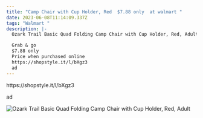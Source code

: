 ```yaml
---
title: "Camp Chair with Cup Holder, Red  $7.88 only  at walmart "
date: 2023-06-08T11:14:09.337Z
tags: "Walmart "
description: |-
  Ozark Trail Basic Quad Folding Camp Chair with Cup Holder, Red, Adult

  Grab & go 
  $7.88 only 
  Price when purchased online 
  https://shopstyle.it/l/bXgz3
  ad
---
```

<!--StartFragment--> https://shopstyle.it/l/bXgz3
ad 

![Ozark Trail Basic Quad Folding Camp Chair with Cup Holder, Red, Adult](https://i5.walmartimages.com/asr/5532635d-3e37-4b4a-82cf-71d9d01078f8.9a20fa7f331f4984411102ccb6a12282.jpeg?odnHeight=612&odnWidth=612&odnBg=FFFFFF)

<!--EndFragment-->